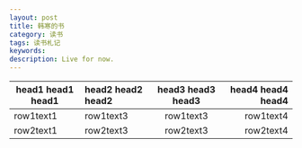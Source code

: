 ```yaml
---
layout: post
title: 韩寒的书
category: 读书
tags: 读书札记
keywords: 
description: Live for now.
---
```

|head1 head1 head1|head2 head2 head2|head3 head3 head3|head4 head4 head4|
|---|:---|:---:|---:|
|row1text1|row1text3|row1text3|row1text4|
|row2text1|row2text3|row2text3|row2text4|
